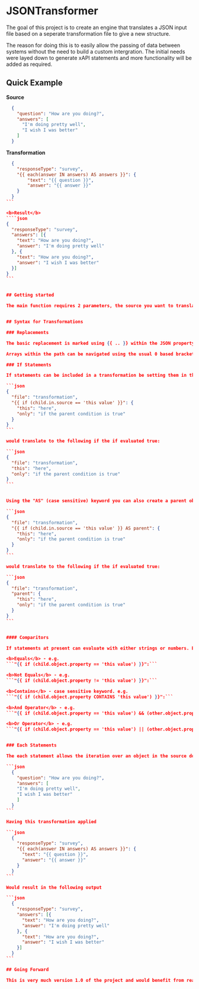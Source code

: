 # JSONTransformer

The goal of this project is to create an engine that translates a JSON input file based on a seperate transformation file to give a new structure.

The reason for doing this is to easily allow the passing of data between systems without the need to build a custom intergration. The initial needs were layed down to generate xAPI statements and more functionality will be added as required.

## Quick Example

<b>Source</b>
```json
  {
    "question": "How are you doing?",
    "answers": [
      "I'm doing pretty well",
      "I wish I was better"
    ]
  }
```

<b>Transformation</b>
````json
  {
    "responseType": "survey",
    "{{ each(answer IN answers) AS answers }}": {
        "text": "{{ question }}",
        "answer": "{{ answer }}"
    }
  }
```

<b>Result</b>
````json
{
  "responseType": "survey",
  "answers": [{
    "text": "How are you doing?",
    "answer": "I'm doing pretty well"
  }, {
    "text": "How are you doing?",
    "answer": "I wish I was better"
  }]
}
```


## Getting started

The main function requires 2 parameters, the source you want to translate from and the transformation you want to apply. Both of these are JTokens and therefore can be a JObject or JArray. If the source is a JObject the transformation will only be applied to that object. If the source is a JArray the transformation will be applied to each child object and then appended together for a returning JArray. 


## Syntax for Transformations

### Replacements

The basic replacement is marked using {{ .. }} within the JSON property or value. Within that a simple dot notation can be used, e.g. {{ this.is.a.path.to.child }}

Arrays within the path can be navigated using the usual 0 based bracket notation, e.g. {{ path.to.array[0].child }}

### If Statements

If statements can be included in a transformation be setting them in the a property. This will then evaluate whether to include the child. e.g.

```json
{
  "file": "transformation",
  "{{ if (child.in.source == 'this value' }}": {
    "this": "here",
    "only": "if the parent condition is true"
  }
}
```

would translate to the following if the if evaluated true:

```json
{
  "file": "transformation",
  "this": "here",
  "only": "if the parent condition is true"
}
```


Using the "AS" (case sensitive) keyword you can also create a parent object for the if statement. e.g.

```json
{
  "file": "transformation",
  "{{ if (child.in.source == 'this value' }} AS parent": {
    "this": "here",
    "only": "if the parent condition is true"
  }
}
```

would translate to the following if the if evaluated true:

```json
{
  "file": "transformation",
  "parent": {
    "this": "here",
    "only": "if the parent condition is true"
  }
}
```


#### Comparitors

If statements at present can evaluate with either strings or numbers. Bear in mind that strings must be enclosed using single quotes ('). The following comparisons may be used:

<b>Equals</b> - e.g. 
```"{{ if (child.object.property == 'this value') }}":```

<b>Not Equals</b> - e.g. 
```"{{ if (child.object.property != 'this value') }}":```

<b>Contains</b> - case sensitive keyword. e.g. 
```"{{ if (child.object.property CONTAINS 'this value') }}":```

<b>And Operator</b> - e.g.
```"{{ if (child.object.property == 'this value') && (other.object.property == 'this value') }}":```

<b>Or Operator</b> - e.g.
```"{{ if (child.object.property == 'this value') || (other.object.property == 'this value') }}":```


### Each Statements

The each statement allows the iteration over an object in the source document and apply a trasformation. Once the transformation has been performed it is appended to a node with the name specified after the "AS" keyword (for this reason an AS is required). e.g. As in the example, this source

```json
  {
    "question": "How are you doing?",
    "answers": [
    "I'm doing pretty well",
    "I wish I was better"
    ]
  }
```

Having this transformation applied

```json
  {
    "responseType": "survey",
    "{{ each(answer IN answers) AS answers }}": {
      "text": "{{ question }}",
      "answer": "{{ answer }}"
    }
  }
```

Would result in the following output

```json
  {
    "responseType": "survey",
    "answers": [{
      "text": "How are you doing?",
      "answer": "I'm doing pretty well"
    }, {
      "text": "How are you doing?",
      "answer": "I wish I was better"
    }]
  }
```

## Going Forward

This is very much version 1.0 of the project and would benefit from real world applications and suggestions.
